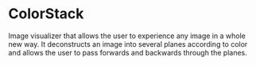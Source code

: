 # ColorStack
Image visualizer that allows the user to experience any image in a whole new way. It deconstructs an image into several planes according to color and allows the user to pass forwards and backwards through the planes.
